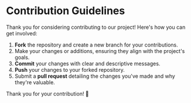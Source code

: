 # Contribution Guidelines

Thank you for considering contributing to our project! Here's how you can get involved:

1. **Fork** the repository and create a new branch for your contributions.
2. Make your changes or additions, ensuring they align with the project's goals.
3. **Commit** your changes with clear and descriptive messages.
4. **Push** your changes to your forked repository.
5. Submit a **pull request** detailing the changes you've made and why they're valuable.

Thank you for your contribution! 🚀
